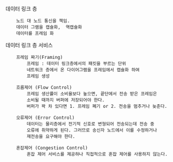 데이터 링크 층

        노드 대 노드 통신을 책임.
        데이터 그램을 캡슐화,  역캡슐화
        데이터를 프레임 화

데이터  링크 층 서비스

        프레임 짜기(Framing)
            프레임 : 데이터 링크층에서의 패킷을 부르는 단위
            네트워크 층에서 온 다이어그램을 프레임에서 캡슐화 하여
            프레임 생성

        흐름제어 (Flow Control)
            프레임 생산률이 소비율보다 높으면, 끝단에서 전송 받은 프레임은
            소비될 때까지 버퍼에 저장되어야 한다.
            버퍼가 꽉 차 있다면 1. 프레임 폐기 or 2. 전송을 멈추거나 늦춘다.

        오류제어 (Error Control)
            데이터는 물리층에서 전기적 신호로 변형되어 전송되는데 전송 중
            오류에 취약하게 된다. 그러므로 송신자 노드에서 이를 수정하거나
            재전송을 요구해야 한다.

        혼잡제어 (Congestion Control)
            혼잡 제어 서비스를 제공하나 직접적으로 혼잡 제어를 사용하지 않는다.

